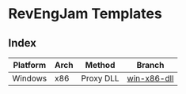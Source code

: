 # RevEngJam Templates
## Index
| Platform | Arch | Method | Branch |
|---|---|---|---|
| Windows | x86 | Proxy DLL | [win-x86-dll][win-x86-dll]

[win-x86-dll]: https://github.com/RevEngJam/template/tree/win-x86-dll